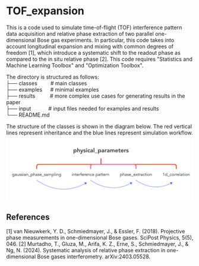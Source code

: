# TOF_expansion
This is a code used to simulate time-of-flight (TOF) interference pattern data acquisition and relative phase extraction of two parallel one-dimensional Bose gas experiments. In particular, this code takes into account longitudinal expansion and mixing with common degrees of freedom [1], which introduce a systematic shift to the readout phase as compared to the in situ relative phase [2]. This code requires "Statistics and Machine Learning Toolbox" and "Optimization Toolbox". 

The directory is structured as follows: <br />
├── classes &emsp;&emsp;            # main classes  <br />
├── examples &emsp;                 # minimal examples <br />
├── results  &emsp;&emsp;&nbsp;     # more complex use cases for generating results in the paper <br />
├── input    &emsp;&ensp;&emsp;&nbsp;     # input files needed for examples and results <br />
└── README.md <br />

The structure of the classes is shown in the diagram below. The red vertical lines represent inheritance and the blue lines represent simulation workflow.  <br/>
![class_structure](classes/class_structure.png)

## References
[1] van Nieuwkerk, Y. D., Schmiedmayer, J., & Essler, F. (2018). Projective phase measurements in one-dimensional Bose gases. SciPost Physics, 5(5), 046.
[2] Murtadho, T., Gluza, M., Arifa, K. Z., Erne, S., Schmiedmayer, J., & Ng, N. (2024). Systematic analysis of relative phase extraction in one-dimensional Bose gases interferometry. arXiv:2403.05528.
